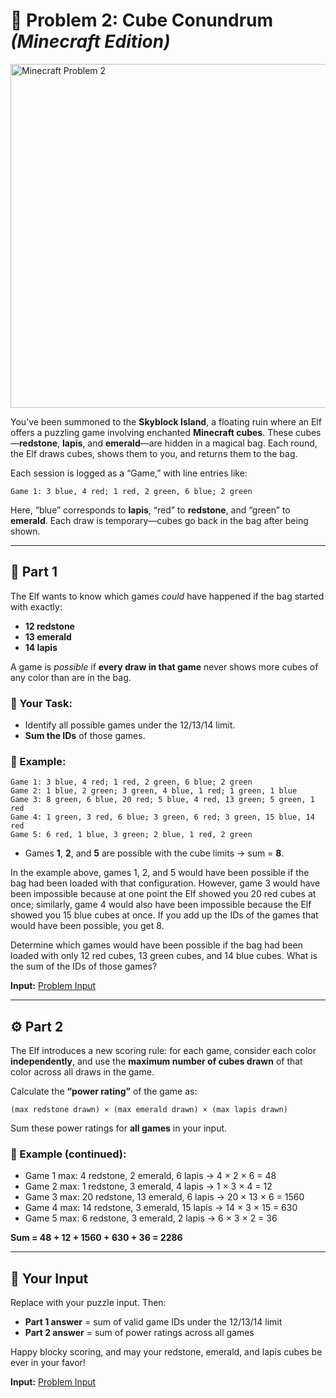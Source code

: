 # 🧭 Problem 2: Cube Conundrum *(Minecraft Edition)*

<img src="img/problem2.gif" alt="Minecraft Problem 2" width="550"/>

You’ve been summoned to the **Skyblock Island**, a floating ruin where an Elf offers a puzzling game involving enchanted **Minecraft cubes**. These cubes—**redstone**, **lapis**, and **emerald**—are hidden in a magical bag. Each round, the Elf draws cubes, shows them to you, and returns them to the bag.

Each session is logged as a “Game,” with line entries like:

```
Game 1: 3 blue, 4 red; 1 red, 2 green, 6 blue; 2 green
```

Here, “blue” corresponds to **lapis**, “red” to **redstone**, and “green” to **emerald**. Each draw is temporary—cubes go back in the bag after being shown.

---

## 🧱 Part 1

The Elf wants to know which games *could* have happened if the bag started with exactly:

- **12 redstone**
- **13 emerald**
- **14 lapis**

A game is *possible* if **every draw in that game** never shows more cubes of any color than are in the bag.

### 🎯 Your Task:
- Identify all possible games under the 12/13/14 limit.
- **Sum the IDs** of those games.

### 🧪 Example:

```
Game 1: 3 blue, 4 red; 1 red, 2 green, 6 blue; 2 green
Game 2: 1 blue, 2 green; 3 green, 4 blue, 1 red; 1 green, 1 blue
Game 3: 8 green, 6 blue, 20 red; 5 blue, 4 red, 13 green; 5 green, 1 red
Game 4: 1 green, 3 red, 6 blue; 3 green, 6 red; 3 green, 15 blue, 14 red
Game 5: 6 red, 1 blue, 3 green; 2 blue, 1 red, 2 green
```

- Games **1**, **2**, and **5** are possible with the cube limits → sum = **8**.

In the example above, games 1, 2, and 5 would have been possible if the bag had been loaded with that configuration. However, game 3 would have been impossible because at one point the Elf showed you 20 red cubes at once; similarly, game 4 would also have been impossible because the Elf showed you 15 blue cubes at once. If you add up the IDs of the games that would have been possible, you get 8.


Determine which games would have been possible if the bag had been loaded with only 12 red cubes, 13 green cubes, and 14 blue cubes. What is the sum of the IDs of those games?

**Input:** [Problem Input](problem_2_input.txt)

---

## ⚙️ Part 2

The Elf introduces a new scoring rule: for each game, consider each color **independently**, and use the **maximum number of cubes drawn** of that color across all draws in the game.

Calculate the **“power rating”** of the game as:

```
(max redstone drawn) × (max emerald drawn) × (max lapis drawn)
```

Sum these power ratings for **all games** in your input.

### 🧪 Example (continued):

- Game 1 max: 4 redstone, 2 emerald, 6 lapis → 4 × 2 × 6 = 48
- Game 2 max: 1 redstone, 3 emerald, 4 lapis → 1 × 3 × 4 = 12
- Game 3 max: 20 redstone, 13 emerald, 6 lapis → 20 × 13 × 6 = 1560
- Game 4 max: 14 redstone, 3 emerald, 15 lapis → 14 × 3 × 15 = 630
- Game 5 max: 6 redstone, 3 emerald, 2 lapis → 6 × 3 × 2 = 36

**Sum = 48 + 12 + 1560 + 630 + 36 = 2286**

---

## 📝 Your Input

Replace with your puzzle input. Then:

- **Part 1 answer** = sum of valid game IDs under the 12/13/14 limit  
- **Part 2 answer** = sum of power ratings across all games

Happy blocky scoring, and may your redstone, emerald, and lapis cubes be ever in your favor!

**Input:** [Problem Input](problem_2_input.txt)

